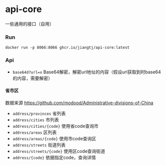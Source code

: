 # api-core
一些通用的接口（自用）

### Run

```shell
docker run -p 8066:8066 ghcr.io/jiangtj/api-core:latest
```

### Api

- `base64d?url=x` Base64解密，解密url地址的内容（假设url获取到时base64的内容，需要解密）


#### 省市区

数据来源 https://github.com/modood/Administrative-divisions-of-China

- `address/provinces` 省列表
- `address/cities` 市列表
- `address/cities/{code}` 使用省code查询市
- `address/areas` 区列表
- `address/areas/{code}` 使用市code查询区
- `address/streets` 街道列表
- `address/streets/{code}` 使用区code查询街道
- `address/{code}` 依据指定code，查询详情
